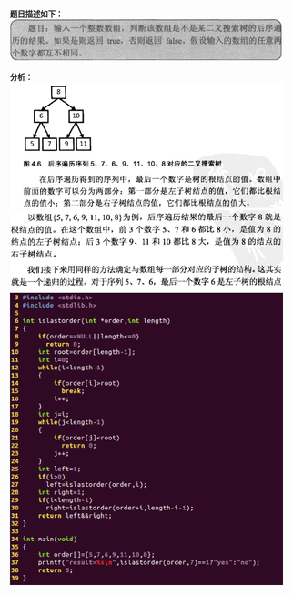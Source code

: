 <html>
<head>
  <title>Evernote Export</title>
  <basefont face="微软雅黑" size="2" />
  <meta http-equiv="Content-Type" content="text/html;charset=utf-8" />
  <meta name="exporter-version" content="Evernote Windows/302292 (zh-CN); Windows/10.0.10586 (Win64);"/>
  <style>
    body, td {
      font-family: 微软雅黑;
      font-size: 10pt;
    }
  </style>
</head>
<body>
<a name="2149"/>

<div>
<span><div><b>题目描述如下：</b></div><div><img src="readme_files/Image.png" type="image/png" style="height: auto;"/></div><div><br/></div><div><b>分析：</b></div><div><img src="readme_files/Image [1].png" type="image/png" style="height: auto;"/></div><div><img src="readme_files/Image [2].png" type="image/png" style="height: auto;"/></div><div><img src="readme_files/Image [3].png" type="image/png" style="height: auto;"/></div></span>
</div></body></html> 